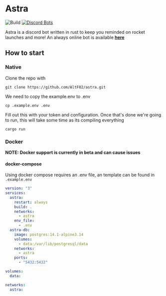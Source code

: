 # Astra 
![Build](https://github.com/AltF02/Astra/workflows/Rust/badge.svg?style=flat-square)
[![Discord Bots](https://top.gg/api/widget/status/675542011457044512.svg)](https://top.gg/bot/675542011457044512)

Astra is a discord bot written in rust to keep you reminded on rocket launches and more! An always online bot is available **[here](https://discord.com/oauth2/authorize?client_id=675542011457044512&permissions=322624&scope=bot%20applications.commands)**
## How to start

### Native
Clone the repo with 
```shell script
git clone https://github.com/AltF02/astra.git
```

We need to copy the example.env to .env
```shell script
cp .example.env .env
```
Fill out this with your token and configuration. Once that's done we're going to run, this will take some time as its compiling everything
```shell script
cargo run
```

### Docker
**NOTE: Docker support is currently in beta and can cause issues**

#### docker-compose
Using docker compose requires an .env file, an template can be found in `.example.env`

```yaml
version: "3"
services:
  astra:
    restart: always
    build: .
    networks:
      - astra
    env_file:
      - .env
  astra-db:
    image: postgres:14.1-alpine3.14
    volumes:
      - data:/var/lib/postgresql/data
    networks:
      - astra
    ports:
      - "5432:5432"

volumes:
  data:

networks:
  astra:
```
